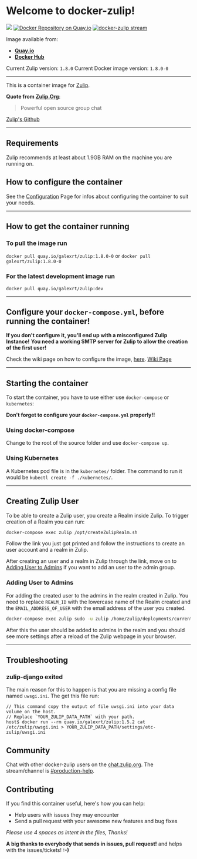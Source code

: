 # Welcome to docker-zulip!

[![](https://images.microbadger.com/badges/image/galexrt/zulip.svg)](https://microbadger.com/images/galexrt/zulip "Get your own image badge on microbadger.com")
[![Docker Repository on Quay.io](https://quay.io/repository/galexrt/zulip/status "Docker Repository on Quay.io")](https://quay.io/repository/galexrt/zulip)
[![**docker-zulip** stream](https://img.shields.io/badge/zulip-join_chat-brightgreen.svg)](https://chat.zulip.org/#narrow/stream/backend/topic/docker)

Image available from:
* [**Quay.io**](https://quay.io/repository/galexrt/zulip)
* [**Docker Hub**](https://hub.docker.com/r/galexrt/zulip)

Current Zulip version: `1.8.0`
Current Docker image version: `1.8.0-0`

***

This is a container image for [Zulip](https://zulip.org).

**Quote from [Zulip.Org](https://zulip.org)**:
> Powerful open source group chat

[Zulip's Github](https://github.com/zulip/zulip)

***

## Requirements
Zulip recommends at least about 1.9GB RAM on the machine you are running on.

## How to configure the container

See the [Configuration](https://github.com/Galexrt/docker-zulip/wiki/Configuration) Page for infos about configuring the container to suit your needs.

***

## How to get the container running
### To pull the image run
`docker pull quay.io/galexrt/zulip:1.8.0-0`
or
`docker pull galexrt/zulip:1.8.0-0`

### For the latest development image run
`docker pull quay.io/galexrt/zulip:dev`

***

## **Configure your `docker-compose.yml`, before running the container!**
**If you don't configure it, you'll end up with a misconfigured Zulip Instance!**
**You need a working SMTP server for  Zulip to allow the creation of the first user!**

Check the wiki page on how to configure the image, [here](https://github.com/galexrt/docker-zulip/wiki/Configuration). [Wiki Page](https://github.com/galexrt/docker-zulip/wiki/Configuration)

***

## Starting the container
To start the container, you have to use either use `docker-compose` or `kubernetes`:

**Don't forget to configure your `docker-compose.yml` properly!!**

### Using docker-compose
Change to the root of the source folder and use `docker-compose up`.

### Using Kubernetes
A Kubernetes pod file is in the `kubernetes/` folder. The command to run it would be `kubectl create -f ./kubernetes/`.

***

## Creating Zulip User
To be able to create a Zulip user, you create a Realm inside Zulip.
To trigger creation of a Realm you can run:
```bash
docker-compose exec zulip /opt/createZulipRealm.sh
```
Follow the link you just got printed and follow the instructions to create an user account and a realm in Zulip.

After creating an user and a realm in Zulip through the link, move on to [Adding User to Admins](#Adding-User-to-Admins) if you want to add an user to the admin group.

### Adding User to Admins
For adding the created user to the admins in the realm created in Zulip.
You need to replace `REALM_ID` with the lowercase name of the Realm created and the `EMAIL_ADDRESS_OF_USER` with the email address of the user you created.
```bash
docker-compose exec zulip sudo -u zulip /home/zulip/deployments/current/manage.py knight -f -r REALM_ID EMAIL_ADDRESS_OF_USER
```
After this the user should be added to admins in the realm and you should see more settings after a reload of the Zulip webpage in your browser.

***

## Troubleshooting
### zulip-django exited
The main reason for this to happen is that you are missing a config file named `uwsgi.ini`.
The get this file run:
```
// This command copy the output of file uwsgi.ini into your data volume on the host.
// Replace `YOUR_ZULIP_DATA_PATH` with your path.
host$ docker run --rm quay.io/galexrt/zulip:1.5.2 cat /etc/zulip/uwsgi.ini > YOUR_ZULIP_DATA_PATH/settings/etc-zulip/uwsgi.ini
```

## Community
Chat with other docker-zulip users on the [chat.zulip.org](https://chat.zulip.org/). The stream/channel is [#production-help](https://chat.zulip.org/#narrow/stream/31-production-help).

## Contributing

If you find this container useful, here's how you can help:

* Help users with issues they may encounter
* Send a pull request with your awesome new features and bug fixes

_Please use 4 spaces as intent in the files, Thanks!_

**A big thanks to everybody that sends in issues, pull request!** and helps with the issues/tickets! **:-)**
